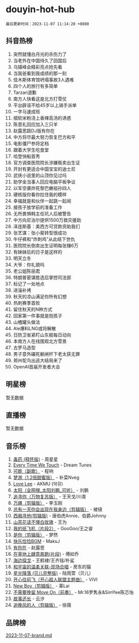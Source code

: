 # douyin-hot-hub

`最后更新时间：2023-11-07 11:14:20 +0800`

## 抖音热榜

1. 突然就懂白月光的杀伤力了
1. 当老外在中国待久了回国后
1. 乌镇峰会精彩亮点抢先看
1. 当我爸看到我成绩的那一刻
1. 佳木斯体育馆坍塌事故3人遇难
1. 四个人的旅行有多简单
1. Tarzan道歉
1. 南方人快看这是北方打雪仗
1. 平台辟谣不给45岁以上骑手派单
1. 一字马速成班
1. 细软米粉浇上香辣高汤的诱惑
1. 陈意礼回应加入三只羊
1. 赵露思跳DJ版有你在
1. 中方将尽最大努力恢复巴方和平
1. 电影僵尸参将定档
1. 跟着大学生吃食堂
1. 哈登快船首秀
1. 官方调查医院院长涉嫌贩卖出生证
1. 开封有更适合中国宝宝的迪士尼
1. 武侠小说里的山顶你见过吗
1. 助学金当事人回应电脑平板争议
1. 以军空袭炸死黎巴嫩祖孙四人
1. 硬核版你看你拉住我的模样
1. 幸福就是和伙伴一起跳一起闹
1. 接孩子放学前的准备工作
1. 无所畏惧韩主任坑人后被警告
1. 中方向尼泊尔提供1500万救灾援助
1. 泽连斯基：美西方可贷款资助我们
1. 张艺谋：张小斐转型很成功
1. 牛仔裤和“炸刺鸡”从此结下世仇
1. 医院院长倒卖出生证明每张赚6万
1. 有妹妹后的日子是这样的
1. 明天立冬
1. 大爷：你礼貌吗
1. 老公姐陈丽君
1. 特朗普密谋胜选后掌控司法部
1. 标记了一处地点
1. 进淄补烤
1. 秋天的凉山满足你所有幻想
1. 热刺赛季首败
1. 留住秋天的N种方式
1. 回家第一件事就是抱孩子
1. 山楂罐头做法
1. Ale爆料LNG或将解散
1. 日防卫省紧盯山东舰每日动向
1. 本南方人在线围观北方雪景
1. 古罗马造型
1. 男子意外碾死躺闸杆下老太获无罪
1. 郑州鸵鸟出逃大结局来了
1. OpenAI首届开发者大会

## 明星榜

暂无数据

## 直播榜

暂无数据

## 音乐榜

1. [毒药 (释怀版)](https://sf6-cdn-tos.douyinstatic.com/obj/tos-cn-ve-2774/oYILMEAzspdZBIzy4frJNB8ZHPHWAhiwowd4Ad) - 周星星
1. [Every Time We Touch](https://sf6-cdn-tos.douyinstatic.com/obj/tos-cn-ve-2774/ogN6lUKQeBBfEVhIOMikG1CcJjugxk1tztZyhP) - Dream Tunes
1. [可能（副歌）](https://sf3-cdn-tos.douyinstatic.com/obj/tos-cn-ve-2774/cde1731888894259b333569393c2fb51) - 程响
1. [梦游（1.2倍甜蜜版）](https://sf6-cdn-tos.douyinstatic.com/obj/tos-cn-ve-2774/o4gyAUm8hwufoEABmwVIiQtHsFuGzAEEWtNMzo) - 补菜Nveg
1. [Love Lee](https://sf3-cdn-tos.douyinstatic.com/obj/tos-cn-ve-2774/o05GbkJGbCBTdDnMtB0fwOYgkeZp23vrWQDQBS) - AKMU (악뮤)
1. [太阳（全网搜_太阳刘鹏_可听）](https://sf6-cdn-tos.douyinstatic.com/obj/tos-cn-ve-2774/ogWbyIQnlBFImVbeDocRdCIYtBHlbJXgfZMvgz) - 刘鹏
1. [追寻你（万物复苏版）](https://sf6-cdn-tos.douyinstatic.com/obj/tos-cn-ve-2774/oYeAZJsbjIDit9APmBg8u6uDUQnHmoCf3gbo74) - 王天戈/川青
1. [万疆（剪辑版）](https://sf6-cdn-tos.douyinstatic.com/obj/tos-cn-ve-2774/ooG7oVgFlDTelKCjCsTTobQvbdtj1BBQXnfZd8) - 李玉刚
1. [总有一天你会出现在我身边（剪辑版）](https://sf3-cdn-tos.douyinstatic.com/obj/tos-cn-ve-2774/oMLsHwhWW7CYoAhoWB9EXUQIzNBsfAJxpAoxCU) - 棱镜
1. [西厢寻他(剪辑版)](https://sf3-cdn-tos.douyinstatic.com/obj/tos-cn-ve-2774/oUsAVfAQKlRNxEv5qxvIB8o5qmIWUcXbzJKJhw) - 唐伯虎Annie、伯爵Johnny
1. [山茶花读不懂白玫瑰](https://sf3-cdn-tos.douyinstatic.com/obj/tos-cn-ve-2774/osfn8B7DktrRHEPJgPCfDbw7QDQEkwC16BxZg9) - 王为
1. [我的纸飞机（片段2）](https://sf3-cdn-tos.douyinstatic.com/obj/tos-cn-ve-2774/oM2ZrKcg2CD5AeRB2gkeXOFB1IxAGJdZPazYHf) - GooGoo/王之睿
1. [是你（剪辑版）](https://sf6-cdn-tos.douyinstatic.com/obj/tos-cn-ve-2774/46019dae783c4c969944217fe1cfafc4) - 梦然
1. [快乐恰恰BGM](https://sf6-cdn-tos.douyinstatic.com/obj/tos-cn-ve-2774/07b173ca7d2f40f3ba0b97ac7fa3a44a) - MaksJ
1. [有你在](https://sf3-cdn-tos.douyinstatic.com/obj/tos-cn-ve-2774/o8zImmNsI8B0yfAW5FKAB1oBhkMAlIrwsZEi1V) - 赵露思
1. [在草地上肆意奔跑(片段)](https://sf3-cdn-tos.douyinstatic.com/obj/tos-cn-ve-2774/8831d494742f45dabdfa8adb8b817259) - 傅如乔
1. [海边探戈](https://sf3-cdn-tos.douyinstatic.com/obj/tos-cn-ve-2774/os9gE0VQCGqt6VQkZDyBBYvfSDY0QFe3vVmubn) - 王鹤棣/王齐铭/朴鲨
1. [和宇宙的温柔关联-现场合唱](https://sf6-cdn-tos.douyinstatic.com/obj/tos-cn-ve-2774/o0hONGDYQBgk0e5bqDeQOonVmncA6tC2nBwZLT) - 房东的猫
1. [星光降落 (贝儿完整版)](https://sf3-cdn-tos.douyinstatic.com/obj/tos-cn-ve-2774/okwB9hAwyAtsFFkFBzAX1hOOfQuIoMNs0W2Mwr) - 陆雨萱（贝儿）
1. [开心往前飞（开心超人联盟主题曲）](https://sf3-cdn-tos.douyinstatic.com/obj/tos-cn-ve-2774/9d8fb7c82cf1421fb93a9fe925275e0a) - VIVI
1. [New Boy（剪辑版）](https://sf3-cdn-tos.douyinstatic.com/obj/tos-cn-ve-2774/oAozkaGFcPxBerw7nBQfYf8z6CgCZAblDka2cl) - 莱Lai
1. [不需要挽留 Move On（前奏）](https://sf3-cdn-tos.douyinstatic.com/obj/tos-cn-ve-2774/ooCBhgCCkF4nExzQL9WZSUbitfA8IsDkgQIYhe) - Mr.16罗隽永&SimYee陈芯怡
1. [故事还长](https://sf6-cdn-tos.douyinstatic.com/obj/tos-cn-ve-2774/30a26758c8594f0ab81ac675c33ee2c5) - 云汐
1. [追晚风的人（剪辑版）](https://sf3-cdn-tos.douyinstatic.com/obj/tos-cn-ve-2774/560835060af84ac29cd5c12e2a98f7eb) - 徐薇

## 品牌榜

[2023-11-07-brand.md](2023-11-07-brand.md)
